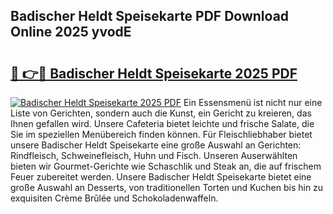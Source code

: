 ## Badischer Heldt Speisekarte PDF Download Online 2025 yvodE

# <h2><a href="http://gc9appr.nevu.top/?p=Badischer+Heldt+Speisekarte">🔗 👉🔴 Badischer Heldt Speisekarte 2025 PDF</a></h2>

[![Badischer Heldt Speisekarte 2025 PDF](https://i.imgur.com/dBaPXMq.png)](http://gc9appr.nevu.top/?p=Badischer+Heldt+Speisekarte)
Ein Essensmenü ist nicht nur eine Liste von Gerichten, sondern auch die Kunst, ein Gericht zu kreieren, das Ihnen gefallen wird. Unsere Cafeteria bietet leichte und frische Salate, die Sie im speziellen Menübereich finden können. Für Fleischliebhaber bietet unsere Badischer Heldt Speisekarte eine große Auswahl an Gerichten: Rindfleisch, Schweinefleisch, Huhn und Fisch. Unseren Auserwählten bieten wir Gourmet-Gerichte wie Schaschlik und Steak an, die auf frischem Feuer zubereitet werden. Unsere Badischer Heldt Speisekarte bietet eine große Auswahl an Desserts, von traditionellen Torten und Kuchen bis hin zu exquisiten Crème Brûlée und Schokoladenwaffeln.
